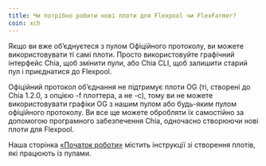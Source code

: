 ```yaml
---
title: Чи потрібно робити нові плоти для Flexpool чи FlexFarmer?
coin: xch
---
```


Якщо ви вже об’єднуєтеся з пулом Офіційного протоколу, ви можете використовувати ті самі плоти. Просто використовуйте графічний інтерфейс Chia, щоб змінити пули, або Chia CLI, щоб залишити старий пул і приєднатися до Flexpool.

Офіційний протокол об’єднання не підтримує плоти OG (ті, створені до Chia 1.2.0, з опцією -f плоттера, а не -c), тому ви не можете використовувати графіки OG з нашим пулом або будь-яким пулом офіційного протоколу. Ви все ще можете обробляти їх самостійно за допомогою програмного забезпечення Chia, одночасно створюючи нові плоти для Flexpool.

Наша сторінка [«Початок роботи»](https://www.flexpool.io/get-started) містить інструкції зі створення плотів, які працюють із пулами.
